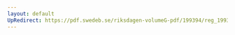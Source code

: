```yaml
---
layout: default
UpRedirect: https://pdf.swedeb.se/riksdagen-volumeG-pdf/199394/reg_199394/reg_199394_0116.pdf
---
```


